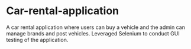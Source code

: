 # Car-rental-application
A car rental application where users can buy a vehicle and the admin can manage brands and post vehicles. Leveraged Selenium to conduct GUI testing of the application.
